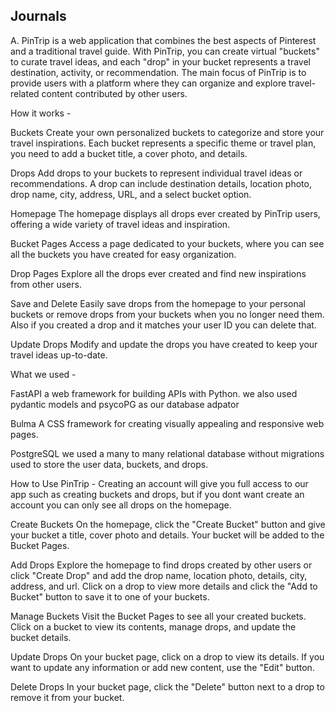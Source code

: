 ## Journals
<!-- Please keep all of your individual journals in this directory.

Each team member is required to keep a development journal, which should be a single markdown file with an entry for each day the project was worked on.

Recommended naming convention is `first_last.md`. -->

A. PinTrip is a web application that combines the best aspects of Pinterest and a traditional travel guide. With PinTrip, you can create virtual "buckets" to curate travel ideas, and each "drop" in your bucket represents a travel destination, activity, or recommendation. The main focus of PinTrip is to provide users with a platform where they can organize and explore travel-related content contributed by other users.


How it works -

Buckets 
Create your own personalized buckets to categorize and store your travel inspirations. Each bucket represents a specific theme or travel plan, you need to add a bucket title, a cover photo, and details.

Drops
Add drops to your buckets to represent individual travel ideas or recommendations. A drop can include destination details, location photo, drop name, city, address, URL, and a select bucket option.

Homepage
The homepage displays all drops ever created by PinTrip users, offering a wide variety of travel ideas and inspiration.

Bucket Pages
Access a page dedicated to your buckets, where you can see all the buckets you have created for easy organization.

Drop Pages
Explore all the drops ever created and find new inspirations from other users.

Save and Delete
Easily save drops from the homepage to your personal buckets or remove drops from your buckets when you no longer need them. Also if you created a drop and it matches your user ID you can delete that.

Update Drops
Modify and update the drops you have created to keep your travel ideas up-to-date.


What we used -

FastAPI 
a web framework for building APIs with Python. we also used pydantic models and psycoPG as our database adpator

Bulma
A CSS framework for creating visually appealing and responsive web pages.

PostgreSQL
we used a many to many relational database without migrations used to store the user data, buckets, and drops. 


How to Use PinTrip -
Creating an account will give you full access to our app such as creating buckets and drops, but if you dont want create an account you can only see all drops on the homepage.

Create Buckets
On the homepage, click the "Create Bucket" button and give your bucket a title, cover photo and details. Your bucket will be added to the Bucket Pages.

Add Drops
Explore the homepage to find drops created by other users or click "Create Drop" and add the drop name, location photo, details, city, address, and url. Click on a drop to view more details and click the "Add to Bucket" button to save it to one of your buckets.

Manage Buckets
Visit the Bucket Pages to see all your created buckets. Click on a bucket to view its contents, manage drops, and update the bucket details.

Update Drops
On your bucket page, click on a drop to view its details. If you want to update any information or add new content, use the "Edit" button.

Delete Drops
In your bucket page, click the "Delete" button next to a drop to remove it from your bucket.